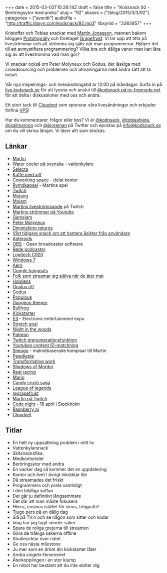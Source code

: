 +++
date = 2015-03-03T10:26:14Z
draft = false
title = "Kodsnack 92 - Beröringsytor med andra"
slug = "92"
aliases = ["/blog/2015/3/3/92"]
categories = ["avsnitt"]
audiofile = "http://traffic.libsyn.com/kodsnack/92.mp3"
libsynid = "3383957"
+++

Kristoffer och Tobias snackar med [Martin Jonasson](http://twitter.com/grapefrukt), mannen bakom bloggen [Prototyprally](http://prototyprally.com) och företaget [Grapefrukt](http://grapefrukt.com). Vi tar upp att titta på liveströmmar och att strömma sig själv när man programmerar. Hjälper det till att avmystifiera programmering? Vilka bra och dåliga vanor man kan lära sig av att liveströmma vad man gör?

Vi snackar också om Peter Molyneux och Godus, det läskiga med crowdsourcing och problemen och utmaningarna med andra sätt att ta betalt.

Vår nya inspelnings- och livesändningstid är 12:00 på måndagar. Surfa in på [live.kodsnack.se](http://live.kodsnack.se) för att lyssna och anslut till [#kodsnack på irc.freenode.net](irc://irc.freenode.net:+7000/kodsnack) för att delta i diskussioner med oss och andra.

Ett stort tack till [Cloudnet](http://www.cloudnet.se) som sponsrar våra livesändningar och erbjuder finfina  [VPS](http://en.wikipedia.org/wiki/Virtual_private_server)!

Har du kommentarer, frågor eller tips? Vi är [@kodnsack](https://www.twitter.com/kodsnack), [@tobiashieta](https://www.twitter.com/tobiashieta), [@isallmaroon](https://www.twitter.com/isallmaroon) och [@bjoreman](https://www.twitter.com/bjoreman) på Twitter och epostas på [info@kodsnack.se](mailto:info@kodsnack.se) om du vill skriva längre. Vi läser allt som skickas.

## Länkar ##
* [Martin](http://twitter.com/grapefrukt)
* [Water cooler på svenska](https://www.google.se/search?q=vattenkylare&client=safari&rls=en&tbm=isch&tbo=u&source=univ&sa=X&ei=e6HnVKjKEcPMyAO634DIDQ&ved=0CDwQsAQ&biw=1063&bih=900) - vattenkylare
* [Selecta](http://www.selecta.se/Home/)
* [Kaffe med vitt](http://matkalkyl.se/se-vittpulvertillkaffe35fett.php)
* [Coworking space](http://en.wikipedia.org/wiki/Coworking) - delat kontor
* [Rymdkapsel](http://rymdkapsel.com/) - Martins spel
* [Twitch](http://www.twitch.tv/)
* [Mojang](http://en.wikipedia.org/wiki/Mojang)
* [Mojam](http://minecraft.gamepedia.com/Mojam)
* [Martins liveströmmande](http://www.twitch.tv/grpfrkt/) på Twitch
* [Martins strömmar på Youtube](https://www.youtube.com/user/grapefrukt)
* [Gamejam](http://en.wikipedia.org/wiki/Peter_Molyneux)
* [Peter Molyneux](http://en.wikipedia.org/wiki/Diminishing_returns)
* [Diminishing returns](http://kodsnack.se/90/)
* [Vårt tidigare snack om att hantera åsikter från användare](http://en.wikipedia.org/wiki/Asteroids_%28video_game%29)
* [Asteroids](https://obsproject.com/)
* [OBS](http://www.rode.com/microphones/podcaster) - Open broadcaster software
* [Røde podcaster](http://www.logitech.com/sv-se/product/hd-pro-webcam-c920)
* [Logitech C920](http://en.wikipedia.org/wiki/Windows_7)
* [Windows 7](http://en.wikipedia.org/wiki/Windows_Aero)
* [Aero](http://en.wikipedia.org/wiki/Google_Hangouts)
* [Google hangouts](http://www.bbc.com/news/magazine-31130947)
* [Folk som streamar sig själva när de äter mat](http://en.wikipedia.org/wiki/Windows_Holographic#Microsoft_HoloLens)
* [Hololens](http://en.wikipedia.org/wiki/Oculus_Rift)
* [Oculus rift](http://en.wikipedia.org/wiki/Godus)
* [Godus](http://en.wikipedia.org/wiki/Populous)
* [Populous](http://en.wikipedia.org/wiki/Dungeon_Keeper)
* [Dungeon Keeper](http://en.wikipedia.org/wiki/Bullfrog_Productions)
* [Bullfrog](http://en.wikipedia.org/wiki/Kickstarter)
* [Kickstarter](http://en.wikipedia.org/wiki/Electronic_Entertainment_Expo)
* [E3](https://www.kickstarter.com/help/search?utf8=%E2%9C%93&term=what+are+stretch+goals%3F) - Electronic entertainment expo
* [Stretch goal](http://www.nightinthewoods.com/)
* [Night in the woods](https://www.patreon.com/)
* [Patreon](http://www.twitch.tv/p/partners)
* [Twitch prenumerationsfunktion](https://support.google.com/youtube/answer/2797370?hl=sv)
* [Youtubes content ID-matchning](http://simogo.com/)
* [Simogo](http://en.wikipedia.org/wiki/PewDiePie) - malmöbaserade kompisar till Martin
* [Pewdiepie](http://en.wikipedia.org/wiki/Transformation_%28law%29)
* [Transformative work](http://en.wikipedia.org/wiki/Shadows_of_Mordor)
* [Shadows of Mordor](http://en.wikipedia.org/wiki/Real_Racing)
* [Real racing](http://en.wikipedia.org/wiki/Mario)
* [Mario](http://en.wikipedia.org/wiki/Candy_Crush_Saga)
* [Candy crush saga](http://en.wikipedia.org/wiki/League_of_Legends)
* [League of legends](https://twitter.com/grapefrukt)
* [@grapefrukt](http://grapefrukt.com/)
* [Martin på Twitch](http://www.twitch.tv/grpfrkt/)
* [Code night](http://event.computersweden.se/codenight/) - 16 april i Stockholm
* [Raspberry pi](http://www.raspberrypi.org/help/what-is-a-raspberry-pi/)
* [Cloudnet](http://www.cloudnet.se/)

## Titlar ##
* En helt ny uppsättning problem i mitt liv
* Vattenkylarsnack
* Skitsnacksfika
* Medkontorister
* Beröringsytor med andra
* En vacker dag så kommer det en uppdatering
* Kontor och livet i övrigt inkräktar lite
* Då streamades det friskt
* Programmera och prata samtidigt
* I den bildliga soffan
* Det går ju definitivt långsammare
* Det där att man måste fokusera
* Hörru, cosinus istället för sinus, trögputte!
* Tjugo pers på en dålig dag
* Slå på TV:n och se någon som sitter och kodar
* Idag har jag tagit sönder saker
* Spara de roliga grejerna till streamen
* Göra de tråkiga sakerna offline
* Studiecirklar över nätet
* Ge oss nästa milestone
* Ju mer som en dröm din kickstarter låter
* Andra singeln-fenomenet
* Återkopplingen i en stor klump
* En robot har bestämt att du inte sköter dig